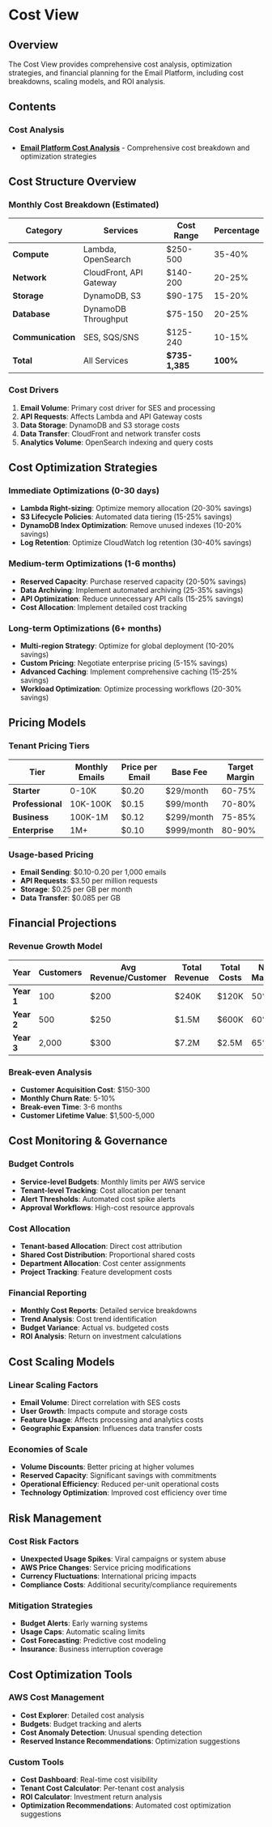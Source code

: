 # Cost View

## Overview
The Cost View provides comprehensive cost analysis, optimization strategies, and financial planning for the Email Platform, including cost breakdowns, scaling models, and ROI analysis.

## Contents

### Cost Analysis
- **[Email Platform Cost Analysis](Email_Platform_Cost_Analysis.md)** - Comprehensive cost breakdown and optimization strategies

## Cost Structure Overview

### Monthly Cost Breakdown (Estimated)
| Category | Services | Cost Range | Percentage |
|----------|----------|------------|------------|
| **Compute** | Lambda, OpenSearch | $250-500 | 35-40% |
| **Network** | CloudFront, API Gateway | $140-200 | 20-25% |
| **Storage** | DynamoDB, S3 | $90-175 | 15-20% |
| **Database** | DynamoDB Throughput | $75-150 | 20-25% |
| **Communication** | SES, SQS/SNS | $125-240 | 10-15% |
| **Total** | All Services | **$735-1,385** | **100%** |

### Cost Drivers
1. **Email Volume**: Primary cost driver for SES and processing
2. **API Requests**: Affects Lambda and API Gateway costs
3. **Data Storage**: DynamoDB and S3 storage costs
4. **Data Transfer**: CloudFront and network transfer costs
5. **Analytics Volume**: OpenSearch indexing and query costs

## Cost Optimization Strategies

### Immediate Optimizations (0-30 days)
- **Lambda Right-sizing**: Optimize memory allocation (20-30% savings)
- **S3 Lifecycle Policies**: Automated data tiering (15-25% savings)
- **DynamoDB Index Optimization**: Remove unused indexes (10-20% savings)
- **Log Retention**: Optimize CloudWatch log retention (30-40% savings)

### Medium-term Optimizations (1-6 months)
- **Reserved Capacity**: Purchase reserved capacity (20-50% savings)
- **Data Archiving**: Implement automated archiving (25-35% savings)
- **API Optimization**: Reduce unnecessary API calls (15-25% savings)
- **Cost Allocation**: Implement detailed cost tracking

### Long-term Optimizations (6+ months)
- **Multi-region Strategy**: Optimize for global deployment (10-20% savings)
- **Custom Pricing**: Negotiate enterprise pricing (5-15% savings)
- **Advanced Caching**: Implement comprehensive caching (15-25% savings)
- **Workload Optimization**: Optimize processing workflows (20-30% savings)

## Pricing Models

### Tenant Pricing Tiers
| Tier | Monthly Emails | Price per Email | Base Fee | Target Margin |
|------|----------------|-----------------|----------|---------------|
| **Starter** | 0-10K | $0.20 | $29/month | 60-75% |
| **Professional** | 10K-100K | $0.15 | $99/month | 70-80% |
| **Business** | 100K-1M | $0.12 | $299/month | 75-85% |
| **Enterprise** | 1M+ | $0.10 | $999/month | 80-90% |

### Usage-based Pricing
- **Email Sending**: $0.10-0.20 per 1,000 emails
- **API Requests**: $3.50 per million requests
- **Storage**: $0.25 per GB per month
- **Data Transfer**: $0.085 per GB

## Financial Projections

### Revenue Growth Model
| Year | Customers | Avg Revenue/Customer | Total Revenue | Total Costs | Net Margin |
|------|-----------|---------------------|---------------|-------------|------------|
| **Year 1** | 100 | $200 | $240K | $120K | 50% |
| **Year 2** | 500 | $250 | $1.5M | $600K | 60% |
| **Year 3** | 2,000 | $300 | $7.2M | $2.5M | 65% |

### Break-even Analysis
- **Customer Acquisition Cost**: $150-300
- **Monthly Churn Rate**: 5-10%
- **Break-even Time**: 3-6 months
- **Customer Lifetime Value**: $1,500-5,000

## Cost Monitoring & Governance

### Budget Controls
- **Service-level Budgets**: Monthly limits per AWS service
- **Tenant-level Tracking**: Cost allocation per tenant
- **Alert Thresholds**: Automated cost spike alerts
- **Approval Workflows**: High-cost resource approvals

### Cost Allocation
- **Tenant-based Allocation**: Direct cost attribution
- **Shared Cost Distribution**: Proportional shared costs
- **Department Allocation**: Cost center assignments
- **Project Tracking**: Feature development costs

### Financial Reporting
- **Monthly Cost Reports**: Detailed service breakdowns
- **Trend Analysis**: Cost trend identification
- **Budget Variance**: Actual vs. budgeted costs
- **ROI Analysis**: Return on investment calculations

## Cost Scaling Models

### Linear Scaling Factors
- **Email Volume**: Direct correlation with SES costs
- **User Growth**: Impacts compute and storage costs
- **Feature Usage**: Affects processing and analytics costs
- **Geographic Expansion**: Influences data transfer costs

### Economies of Scale
- **Volume Discounts**: Better pricing at higher volumes
- **Reserved Capacity**: Significant savings with commitments
- **Operational Efficiency**: Reduced per-unit operational costs
- **Technology Optimization**: Improved cost efficiency over time

## Risk Management

### Cost Risk Factors
- **Unexpected Usage Spikes**: Viral campaigns or system abuse
- **AWS Price Changes**: Service pricing modifications
- **Currency Fluctuations**: International pricing impacts
- **Compliance Costs**: Additional security/compliance requirements

### Mitigation Strategies
- **Budget Alerts**: Early warning systems
- **Usage Caps**: Automatic scaling limits
- **Cost Forecasting**: Predictive cost modeling
- **Insurance**: Business interruption coverage

## Cost Optimization Tools

### AWS Cost Management
- **Cost Explorer**: Detailed cost analysis
- **Budgets**: Budget tracking and alerts
- **Cost Anomaly Detection**: Unusual spending detection
- **Reserved Instance Recommendations**: Optimization suggestions

### Custom Tools
- **Cost Dashboard**: Real-time cost visibility
- **Tenant Cost Calculator**: Per-tenant cost analysis
- **ROI Calculator**: Investment return analysis
- **Optimization Recommendations**: Automated cost optimization suggestions
